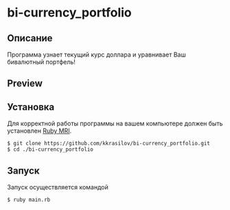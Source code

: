 # bi-currency_portfolio

## Описание

Программа узнает текущий курс доллара и уравнивает Ваш бивалютный портфель!

## Preview

## Установка

Для корректной работы программы на вашем компьютере должен быть установлен [Ruby MRI](https://www.ruby-lang.org/en/).

```
$ git clone https://github.com/kkrasilov/bi-currency_portfolio.git
$ cd ./bi-currency_portfolio
```

## Запуск

Запуск осуществляется командой

```
$ ruby main.rb
